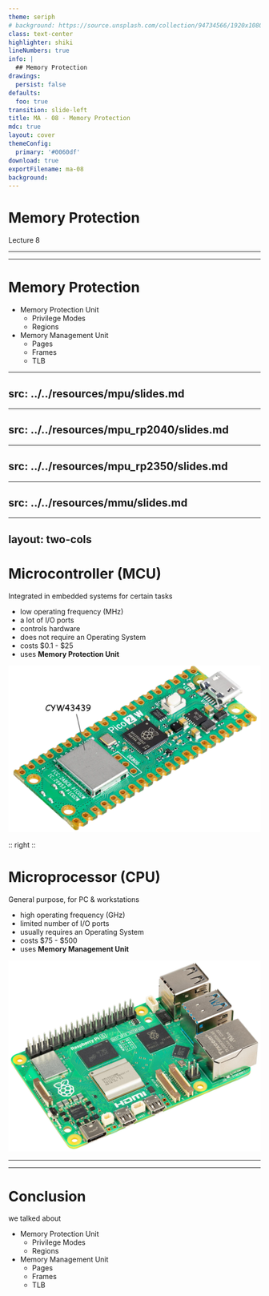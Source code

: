 ```yaml
---
theme: seriph
# background: https://source.unsplash.com/collection/94734566/1920x1080
class: text-center
highlighter: shiki
lineNumbers: true
info: |
  ## Memory Protection
drawings:
  persist: false
defaults:
  foo: true
transition: slide-left
title: MA - 08 - Memory Protection
mdc: true
layout: cover
themeConfig:
  primary: '#0060df'
download: true
exportFilename: ma-08
background:
---
```


# Memory Protection
Lecture 8

---
---

# Memory Protection

- Memory Protection Unit
  - Privilege Modes
  - Regions
- Memory Management Unit
  - Pages
  - Frames
  - TLB

<!-- mpu -->

---
src: ../../resources/mpu/slides.md
---

---
src: ../../resources/mpu_rp2040/slides.md
---

---
src: ../../resources/mpu_rp2350/slides.md
---

<!-- mmu -->

---
src: ../../resources/mmu/slides.md
---

---
layout: two-cols
---
# Microcontroller (MCU)
Integrated in embedded systems for certain tasks

- low operating frequency (MHz)
- a lot of I/O ports
- controls hardware
- does not require an Operating System
- costs $0.1 - $25
- uses **Memory Protection Unit**

<img src="./pico2w.png" class="m-5 h-30 rounded">


:: right ::

# Microprocessor (CPU)
General purpose, for PC & workstations

- high operating frequency (GHz)
- limited number of I/O ports
- usually requires an Operating System
- costs $75 - $500
- uses **Memory Management Unit**

<img src="./pi5.jpg" class="m-5 h-50 rounded">

---
---
# Conclusion
we talked about

- Memory Protection Unit
  - Privilege Modes
  - Regions
- Memory Management Unit
  - Pages
  - Frames
  - TLB
